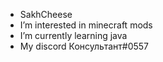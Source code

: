 - SakhCheese
- I’m interested in minecraft mods
- I’m currently learning java
- My discord Консультант#0557

